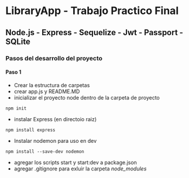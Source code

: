 # LibraryApp - Trabajo Practico Final
## Node.js - Express - Sequelize - Jwt - Passport - SQLite

### Pasos del desarrollo del proyecto
#### Paso 1
- Crear la estructura de carpetas
- crear app.js y README.MD
- inicializar el proyecto node dentro de la carpeta de proyecto
```
npm init
```
- instalar Express (en directoio raiz)
```
npm install express
```
- Instalar nodemon para uso en dev
```
npm install --save-dev nodemon
```
- agregar los scripts start y start:dev a package.json
- agregar .gitignore para exluir la carpeta _node_modules_